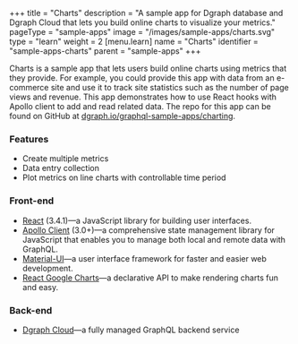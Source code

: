 +++
title = "Charts"
description = "A sample app for Dgraph database and Dgraph Cloud that lets you build online charts to visualize your metrics."
pageType = "sample-apps"
image = "/images/sample-apps/charts.svg"
type = "learn"
weight = 2
[menu.learn]
  name = "Charts"
  identifier = "sample-apps-charts"
  parent = "sample-apps"
+++

Charts is a sample app that lets users build online charts using metrics that
they provide. For example, you could provide this app with data from an
e-commerce site and use it to track site statistics such as the number of page
views and revenue. This app demonstrates how to use React hooks with Apollo
client to add and read related data. The repo for this app can be found on
GitHub at [dgraph.io/graphql-sample-apps/charting](https://github.com/dgraph-io/graphql-sample-apps/tree/master/charting).

### Features
- Create multiple metrics
- Data entry collection
- Plot metrics on line charts with controllable time period

### Front-end
- [React](https://reactjs.org/) (3.4.1)—a JavaScript library for building user interfaces.
- [Apollo Client](https://www.npmjs.com/package/apollo-client) (3.0+)—a comprehensive state management library for JavaScript that enables you to manage both local and remote data with GraphQL.
- [Material-UI](https://material-ui.com/)—a user interface framework for faster and easier web development.
- [React Google Charts](https://react-google-charts.com/)—a declarative API to make rendering charts fun and easy.

### Back-end
- [Dgraph Cloud](https://dgraph.io/cloud)—a fully managed GraphQL backend service
